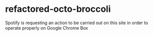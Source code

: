 # refactored-octo-broccoli
Spotify is requesting an action to be carried  out on this site in order to operate properly on Google Chrome Box
